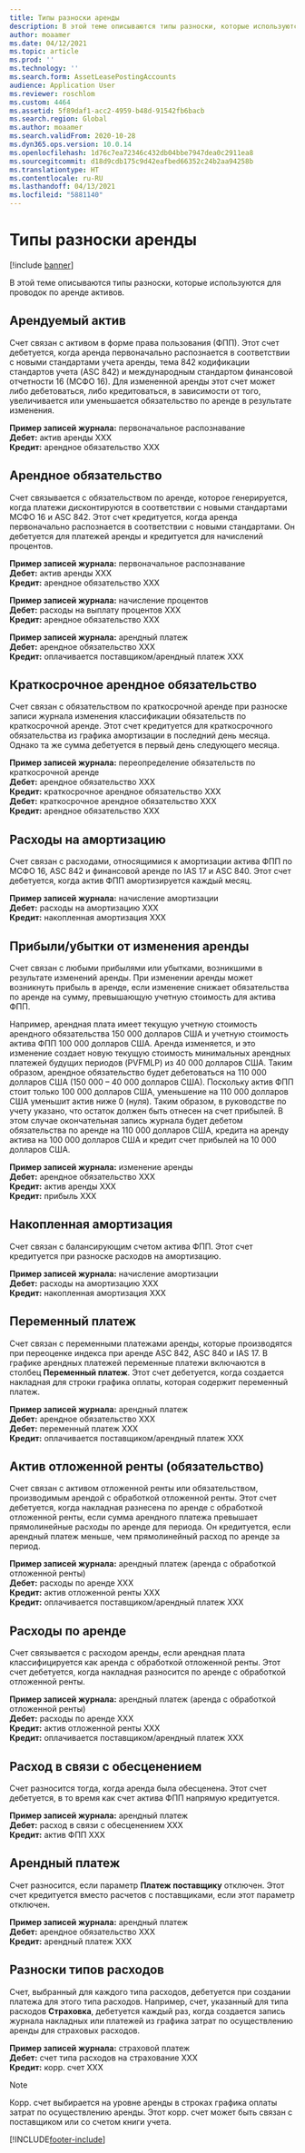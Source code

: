 ```yaml
---
title: Типы разноски аренды
description: В этой теме описываются типы разноски, которые используются для проводок по аренде активов.
author: moaamer
ms.date: 04/12/2021
ms.topic: article
ms.prod: ''
ms.technology: ''
ms.search.form: AssetLeasePostingAccounts
audience: Application User
ms.reviewer: roschlom
ms.custom: 4464
ms.assetid: 5f89daf1-acc2-4959-b48d-91542fb6bacb
ms.search.region: Global
ms.author: moaamer
ms.search.validFrom: 2020-10-28
ms.dyn365.ops.version: 10.0.14
ms.openlocfilehash: 1d76c7ea72346c432db04bbe7947dea0c2911ea8
ms.sourcegitcommit: d18d9cdb175c9d42eafbed66352c24b2aa94258b
ms.translationtype: HT
ms.contentlocale: ru-RU
ms.lasthandoff: 04/13/2021
ms.locfileid: "5881140"
---
```

# <a name="lease-posting-types"></a>Типы разноски аренды

[!include [banner](../includes/banner.md)]

В этой теме описываются типы разноски, которые используются для проводок по аренде активов.

## <a name="lease-asset"></a>Арендуемый актив

Счет связан с активом в форме права пользования (ФПП). Этот счет дебетуется, когда аренда первоначально распознается в соответствии с новыми стандартами учета аренды, тема 842 кодификации стандартов учета (ASC 842) и международным стандартом финансовой отчетности 16 (МСФО 16). Для измененной аренды этот счет может либо дебетоваться, либо кредитоваться, в зависимости от того, увеличивается или уменьшается обязательство по аренде в результате изменения.

**Пример записей журнала:** первоначальное распознавание<br>
**Дебет:** актив аренды XXX<br>
**Кредит:** арендное обязательство XXX

## <a name="lease-liability"></a>Арендное обязательство

Счет связывается с обязательством по аренде, которое генерируется, когда платежи дисконтируются в соответствии с новыми стандартами МСФО 16 и ASC 842. Этот счет кредитуется, когда аренда первоначально распознается в соответствии с новыми стандартами. Он дебетуется для платежей аренды и кредитуется для начислений процентов.

**Пример записей журнала:** первоначальное распознавание<br>
**Дебет:** актив аренды XXX<br>
**Кредит:** арендное обязательство XXX

**Пример записей журнала:** начисление процентов<br>
**Дебет:** расходы на выплату процентов XXX<br>
**Кредит:** арендное обязательство XXX

**Пример записей журнала:** арендный платеж<br>
**Дебет:** арендное обязательство XXX<br>
**Кредит:** оплачивается поставщиком/арендный платеж XXX

## <a name="short-term-lease-liability"></a>Краткосрочное арендное обязательство

Счет связан с обязательством по краткосрочной аренде при разноске записи журнала изменения классификации обязательств по краткосрочной аренде. Этот счет кредитуется для краткосрочного обязательства из графика амортизации в последний день месяца. Однако та же сумма дебетуется в первый день следующего месяца.

**Пример записей журнала:** переопределение обязательств по краткосрочной аренде<br>
**Дебет:** арендное обязательство XXX<br>
**Кредит:** краткосрочное арендное обязательство XXX<br>
**Дебет:** краткосрочное арендное обязательство XXX<br>
**Кредит:** арендное обязательство XXX

## <a name="depreciation-expense"></a>Расходы на амортизацию

Счет связан с расходами, относящимися к амортизации актива ФПП по МСФО 16, ASC 842 и финансовой аренде по IAS 17 и ASC 840. Этот счет дебетуется, когда актив ФПП амортизируется каждый месяц.

**Пример записей журнала:** начисление амортизации<br>
**Дебет:** расходы на амортизацию XXX<br>
**Кредит:** накопленная амортизация XXX

## <a name="gainloss-on-lease-modification"></a>Прибыли/убытки от изменения аренды

Счет связан с любыми прибылями или убытками, возникшими в результате изменений аренды. При изменении аренды может возникнуть прибыль в аренде, если изменение снижает обязательства по аренде на сумму, превышающую учетную стоимость для актива ФПП.

Например, арендная плата имеет текущую учетную стоимость арендного обязательства 150 000 долларов США и учетную стоимость актива ФПП 100 000 долларов США. Аренда изменяется, и это изменение создает новую текущую стоимость минимальных арендных платежей будущих периодов (PVFMLP) из 40 000 долларов США. Таким образом, арендное обязательство будет дебетоваться на 110 000 долларов США (150 000 – 40 000 долларов США). Поскольку актив ФПП стоит только 100 000 долларов США, уменьшение на 110 000 долларов США уменьшит актив ниже 0 (нуля). Таким образом, в руководстве по учету указано, что остаток должен быть отнесен на счет прибылей. В этом случае окончательная запись журнала будет дебетом обязательства по аренде на 110 000 долларов США, кредита на аренду актива на 100 000 долларов США и кредит счет прибылей на 10 000 долларов США.

**Пример записей журнала:** изменение аренды<br>
**Дебет:** арендное обязательство XXX<br>
**Кредит:** актив аренды XXX<br>
**Кредит:** прибыль XXX

## <a name="accumulated-depreciation"></a>Накопленная амортизация

Счет связан с балансирующим счетом актива ФПП. Этот счет кредитуется при разноске расходов на амортизацию.

**Пример записей журнала:** начисление амортизации<br>
**Дебет:** расходы на амортизацию XXX<br>
**Кредит:** накопленная амортизация XXX

## <a name="variable-payment"></a>Переменный платеж

Счет связан с переменными платежами аренды, которые производятся при переоценке индекса при аренде ASC 842, ASC 840 и IAS 17. В графике арендных платежей переменные платежи включаются в столбец **Переменный платеж**. Этот счет дебетуется, когда создается накладная для строки графика оплаты, которая содержит переменный платеж.

**Пример записей журнала:** арендный платеж<br>
**Дебет:** арендное обязательство XXX<br>
**Дебет:** переменный платеж XXX<br>
**Кредит:** оплачивается поставщиком/арендный платеж XXX

## <a name="deferred-rent-asset-liability"></a>Актив отложенной ренты (обязательство)

Счет связан с активом отложенной ренты или обязательством, производимым арендой с обработкой отложенной ренты. Этот счет дебетуется, когда накладная разнесена по аренде с обработкой отложенной ренты, если сумма арендного платежа превышает прямолинейные расходы по аренде для периода. Он кредитуется, если арендный платеж меньше, чем прямолинейный расход по аренде за период.

**Пример записей журнала:** арендный платеж (аренда с обработкой отложенной ренты)<br>
**Дебет:** расходы по аренде XXX<br>
**Кредит:** актив отложенной ренты XXX<br>
**Кредит:** оплачивается поставщиком/арендный платеж XXX

## <a name="lease-expense"></a>Расходы по аренде

Счет связывается с расходом аренды, если арендная плата классифицируется как аренда с обработкой отложенной ренты. Этот счет дебетуется, когда накладная разносится по аренде с обработкой отложенной ренты.

**Пример записей журнала:** арендный платеж (аренда с обработкой отложенной ренты)<br>
**Дебет:** расходы по аренде XXX<br>
**Кредит:** актив отложенной ренты XXX<br>
**Кредит:** оплачивается поставщиком/арендный платеж XXX

## <a name="impairment-expense"></a>Расход в связи с обесценением

Счет разносится тогда, когда аренда была обесценена. Этот счет дебетуется, в то время как счет актива ФПП напрямую кредитуется.

**Пример записей журнала:** арендный платеж<br>
**Дебет:** расход в связи с обесценением XXX<br>
**Кредит:** актив ФПП XXX

## <a name="lease-payment"></a>Арендный платеж

Счет разносится, если параметр **Платеж поставщику** отключен. Этот счет кредитуется вместо расчетов с поставщиками, если этот параметр отключен.

**Пример записей журнала:** арендный платеж<br>
**Дебет:** арендное обязательство XXX<br>
**Кредит:** арендный платеж XXX

## <a name="expense-type-postings"></a>Разноски типов расходов

Счет, выбранный для каждого типа расходов, дебетуется при создании платежа для этого типа расходов. Например, счет, указанный для типа расходов **Страховка**, дебетуется каждый раз, когда создается запись журнала накладных или платежей из графика затрат по осуществлению аренды для страховых расходов.

**Пример записей журнала:** страховой платеж<br>
**Дебет:** счет типа расходов на страхование XXX<br>
**Кредит:** корр. счет XXX

> [!NOTE]
> Корр. счет выбирается на уровне аренды в строках графика оплаты затрат по осуществлению аренды. Этот корр. счет может быть связан с поставщиком или со счетом книги учета.


[!INCLUDE[footer-include](../../includes/footer-banner.md)]
